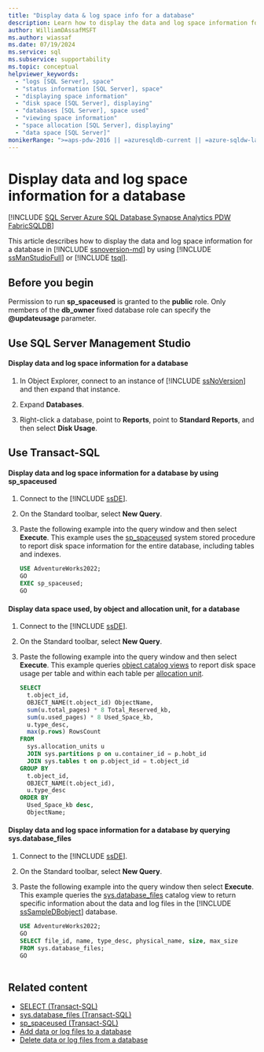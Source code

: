 ```yaml
---
title: "Display data & log space info for a database"
description: Learn how to display the data and log space information for a database in SQL Server by using SQL Server Management Studio or Transact-SQL.
author: WilliamDAssafMSFT
ms.author: wiassaf
ms.date: 07/19/2024
ms.service: sql
ms.subservice: supportability
ms.topic: conceptual
helpviewer_keywords:
  - "logs [SQL Server], space"
  - "status information [SQL Server], space"
  - "displaying space information"
  - "disk space [SQL Server], displaying"
  - "databases [SQL Server], space used"
  - "viewing space information"
  - "space allocation [SQL Server], displaying"
  - "data space [SQL Server]"
monikerRange: ">=aps-pdw-2016 || =azuresqldb-current || =azure-sqldw-latest || >=sql-server-2016 || >=sql-server-linux-2017 || =azuresqldb-mi-current || =fabric"
---
```

# Display data and log space information for a database
[!INCLUDE [SQL Server Azure SQL Database Synapse Analytics PDW FabricSQLDB](../../includes/applies-to-version/sql-asdb-asdbmi-asa-pdw-fabricsqldb.md)]

  This article describes how to display the data and log space information for a database in [!INCLUDE [ssnoversion-md](../../includes/ssnoversion-md.md)] by using [!INCLUDE [ssManStudioFull](../../includes/ssmanstudiofull-md.md)] or [!INCLUDE [tsql](../../includes/tsql-md.md)].  

  
## <a id="BeforeYouBegin"></a> Before you begin
  
Permission to run **sp_spaceused** is granted to the **public** role. Only members of the **db_owner** fixed database role can specify the **\@updateusage** parameter.  
  
## <a id="SSMSProcedure"></a> Use SQL Server Management Studio
  
#### <a id="to-display-data-and-log-space-information-for-a-database"></a> Display data and log space information for a database
  
1. In Object Explorer, connect to an instance of [!INCLUDE [ssNoVersion](../../includes/ssnoversion-md.md)] and then expand that instance.  
  
1. Expand **Databases**.  
  
1. Right-click a database, point to **Reports**, point to **Standard Reports**, and then select **Disk Usage**.  

## <a id="TsqlProcedure"></a> Use Transact-SQL

#### <a id="to-display-data-and-log-space-information-for-a-database-by-using-sp_spaceused"></a> Display data and log space information for a database by using sp_spaceused
  
1. Connect to the [!INCLUDE [ssDE](../../includes/ssde-md.md)].  
  
1. On the Standard toolbar, select **New Query**.  
  
1. Paste the following example into the query window and then select **Execute**. This example uses the [sp_spaceused](../../relational-databases/system-stored-procedures/sp-spaceused-transact-sql.md) system stored procedure to report disk space information for the entire database, including tables and indexes.  
  
   ```sql  
   USE AdventureWorks2022;  
   GO  
   EXEC sp_spaceused;  
   GO  
   ```  

#### <a id="to-display-data-space-used-by-object-and-allocation-unit-for-a-database"></a> Display data space used, by object and allocation unit, for a database
  
1. Connect to the [!INCLUDE [ssDE](../../includes/ssde-md.md)].  
  
1. On the Standard toolbar, select **New Query**.  
  
1. Paste the following example into the query window and then select **Execute**. This example queries [object catalog views](../system-catalog-views/object-catalog-views-transact-sql.md) to report disk space usage per table and within each table per [allocation unit](../pages-and-extents-architecture-guide.md#IAM).  
  
   ```sql  
   SELECT
     t.object_id,
     OBJECT_NAME(t.object_id) ObjectName,
     sum(u.total_pages) * 8 Total_Reserved_kb,
     sum(u.used_pages) * 8 Used_Space_kb,
     u.type_desc,
     max(p.rows) RowsCount
   FROM
     sys.allocation_units u
     JOIN sys.partitions p on u.container_id = p.hobt_id
     JOIN sys.tables t on p.object_id = t.object_id
   GROUP BY
     t.object_id,
     OBJECT_NAME(t.object_id),
     u.type_desc
   ORDER BY
     Used_Space_kb desc,
     ObjectName;

   ```  

#### <a id="to-display-data-and-log-space-information-for-a-database-by-querying-sysdatabase_files"></a> Display data and log space information for a database by querying sys.database_files
  
1. Connect to the [!INCLUDE [ssDE](../../includes/ssde-md.md)].  
  
1. On the Standard toolbar, select **New Query**.  
  
1. Paste the following example into the query window then select **Execute**. This example queries the [sys.database_files](../../relational-databases/system-catalog-views/sys-database-files-transact-sql.md) catalog view to return specific information about the data and log files in the [!INCLUDE [ssSampleDBobject](../../includes/sssampledbobject-md.md)] database.  
  
   ```sql  
   USE AdventureWorks2022;  
   GO  
   SELECT file_id, name, type_desc, physical_name, size, max_size  
   FROM sys.database_files;  
   GO  
  
   ```  
  
## Related content

- [SELECT (Transact-SQL)](../../t-sql/queries/select-transact-sql.md)
- [sys.database_files (Transact-SQL)](../../relational-databases/system-catalog-views/sys-database-files-transact-sql.md)
- [sp_spaceused (Transact-SQL)](../../relational-databases/system-stored-procedures/sp-spaceused-transact-sql.md)
- [Add data or log files to a database](../../relational-databases/databases/add-data-or-log-files-to-a-database.md)
- [Delete data or log files from a database](../../relational-databases/databases/delete-data-or-log-files-from-a-database.md)
